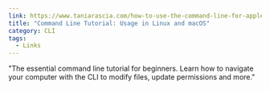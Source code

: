 ```yaml
---
link: https://www.taniarascia.com/how-to-use-the-command-line-for-apple-macos-and-linux/
title: "Command Line Tutorial: Usage in Linux and macOS"
category: CLI
tags:
  - Links
---
```


"The essential command line tutorial for beginners. Learn how to navigate your computer with the CLI to modify files, update permissions and more."
